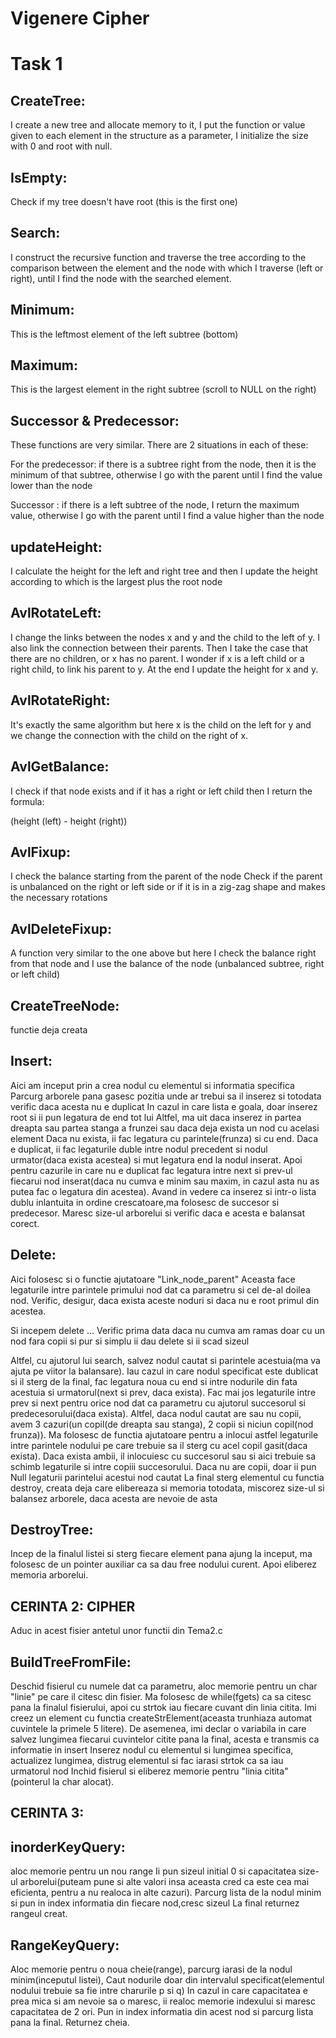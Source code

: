 # Vigenere Cipher

Task 1
=============
CreateTree:
----------

I create a new tree and allocate memory to it, I put the function or value given to each element in the structure as a parameter, I initialize the size with 0 and root with null.

IsEmpty:
-----------

Check if my tree doesn't have root (this is the first one)

Search:
--------

I construct the recursive function and traverse the tree according to the comparison between the element and the node with which I traverse (left or right), until I find the node with the searched element.

Minimum:
----------
This is the leftmost element of the left subtree (bottom)

Maximum:
----------
This is the largest element in the right subtree (scroll to NULL on the right)

Successor & Predecessor:
------------------------

These functions are very similar. There are 2 situations in each of these:

For the predecessor: if there is a subtree right from the node, then it is the minimum of that subtree, otherwise I go with the parent until I find the value lower than the node

Successor : if there is a left subtree of the node, I return the maximum value, otherwise I go with the parent until I find a value higher than the node

updateHeight:
------------

I calculate the height for the left and right tree and then I update the height according to which is the largest plus the root node

AvlRotateLeft:
--------------

I change the links between the nodes x and y and the child to the left of y.
I also link the connection between their parents. Then I take the case that there are no children, or x has no parent. 
I wonder if x is a left child or a right child, to link his parent to y.
At the end I update the height for x and y.

AvlRotateRight:
----------------
It's exactly the same algorithm but here x is the child on the left for y and we change the connection with the child on the right of x.

AvlGetBalance:
---------------
I check if that node exists and if it has a right or left child then I return the formula:

(height (left) - height (right))

AvlFixup:
----------
I check the balance starting from the parent of the node
Check if the parent is unbalanced on the right or left side
or if it is in a zig-zag shape and makes the necessary rotations

AvlDeleteFixup:
----------------
A function very similar to the one above but here I check the balance right from that node and I use the balance of the node (unbalanced subtree, right or left child)

CreateTreeNode:
----------------
functie deja creata

Insert:
--------------
Aici am inceput prin a crea nodul cu elementul si informatia specifica
Parcurg arborele pana gasesc pozitia unde ar trebui sa il inserez si totodata verific daca acesta nu e duplicat
In cazul in care lista e goala, doar inserez root si ii pun legatura de end tot lui
Altfel, ma uit daca inserez in partea dreapta sau partea stanga a frunzei sau daca deja exista un nod cu acelasi element
Daca nu exista, ii fac legatura cu parintele(frunza) si cu end.
Daca e duplicat, ii fac legaturile duble intre nodul precedent si nodul urmator(daca exista acestea) si mut legatura end la nodul inserat. 
Apoi pentru cazurile in care nu e duplicat fac legatura intre next si prev-ul fiecarui nod inserat(daca nu cumva e minim sau maxim, in cazul asta nu as putea fac o legatura din acestea).
Avand in vedere ca inserez si intr-o lista dublu inlantuita in ordine crescatoare,ma folosesc de succesor si predecesor.
Maresc size-ul arborelui si verific daca e acesta e balansat corect.

Delete:
----------
Aici folosesc si o functie ajutatoare "Link_node_parent"
Aceasta face legaturile intre parintele primului nod dat ca parametru si cel de-al doilea nod.
Verific, desigur, daca exista aceste noduri si daca nu e root primul din acestea.

Si incepem delete ...
Verific prima data daca nu cumva am ramas doar cu un nod fara copii si pur si simplu ii dau delete si ii scad sizeul

Altfel, cu ajutorul lui search, salvez nodul cautat si parintele acestuia(ma va ajuta pe viitor la balansare).
Iau cazul in care nodul specificat este dublicat si il sterg de la final, fac legatura noua cu end si intre nodurile din fata acestuia si urmatorul(next si prev, daca exista).
Fac mai jos legaturile intre prev si next pentru orice nod dat ca parametru cu ajutorul succesorul si predecesorului(daca exista).
Altfel, daca nodul cautat are sau nu copii, avem 3 cazuri(un copil(de dreapta sau stanga), 2 copii si niciun copil(nod frunza)).
Ma folosesc de functia ajutatoare pentru a inlocui astfel legaturile intre parintele nodului pe care trebuie sa il sterg cu acel copil gasit(daca exista).
Daca exista ambii, il inlocuiesc cu succesorul sau si aici trebuie sa schimb legaturile si intre copiii succesorului.
Daca nu are copii, doar ii pun Null legaturii parintelui acestui nod cautat
La final sterg elementul cu functia destroy, creata deja care elibereaza si memoria totodata, miscorez size-ul si balansez arborele, daca acesta are nevoie de asta

DestroyTree:
-------------
Incep de la finalul listei si sterg fiecare element pana ajung la inceput, ma folosesc de un pointer auxiliar ca sa dau free nodului curent.
Apoi eliberez memoria arborelui.

CERINTA 2: CIPHER
-----------------------------------------------------------------------------------
Aduc in acest fisier antetul unor functii din Tema2.c

BuildTreeFromFile:
------------------
Deschid fisierul cu numele dat ca parametru, aloc memorie pentru un char "linie" pe care il citesc din fisier. Ma folosesc de while(fgets) ca sa citesc pana la finalul fisierului, apoi cu strtok iau fiecare cuvant din linia citita. Imi creez un element cu functia createStrElement(aceasta trunhiaza automat cuvintele la primele 5 litere). De asemenea, imi declar o variabila in care salvez lungimea fiecarui cuvintelor citite pana la final, acesta e transmis ca informatie in insert
Inserez nodul cu elementul si lungimea specifica, actualizez lungimea, distrug elementul si fac iarasi strtok ca sa iau urmatorul nod
Inchid fisierul si eliberez memorie pentru "linia citita"(pointerul la char alocat).

CERINTA 3:
-----------------------------------------------------------------------------------
inorderKeyQuery:
------------------
aloc memorie pentru un nou range
Ii pun sizeul initial 0 si capacitatea size-ul arborelui(puteam pune si alte valori insa aceasta cred ca este cea mai eficienta, pentru a nu realoca in alte cazuri).
Parcurg lista de la nodul minim si pun in index informatia din fiecare nod,cresc sizeul
La final returnez rangeul creat.

RangeKeyQuery:
-----------------
Aloc memorie pentru o noua cheie(range), parcurg iarasi de la nodul minim(inceputul listei),
Caut nodurile doar din intervalul specificat(elementul nodului trebuie sa fie intre charurile p si q)
In cazul in care capacitatea e prea mica si am nevoie sa o maresc, ii realoc memorie indexului si maresc capacitatea de 2 ori.
Pun in index informatia din acest nod si parcurg lista pana la final.
Returnez cheia.
